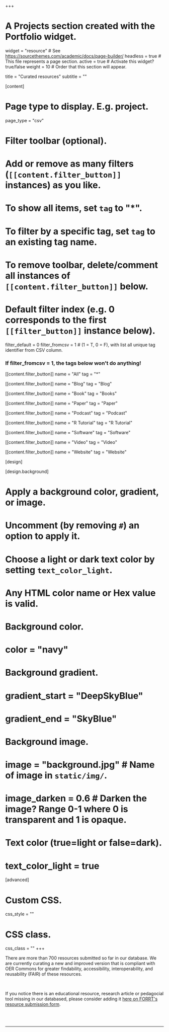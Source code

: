 +++
# A Projects section created with the Portfolio widget.
widget = "resource"  # See https://sourcethemes.com/academic/docs/page-builder/
headless = true  # This file represents a page section.
active = true  # Activate this widget? true/false
weight = 10 # Order that this section will appear.

title = "Curated resources"
subtitle = ""

[content]
  # Page type to display. E.g. project.
  page_type = "csv"
  
  # Filter toolbar (optional).
  # Add or remove as many filters (`[[content.filter_button]]` instances) as you like.
  # To show all items, set `tag` to "*".
  # To filter by a specific tag, set `tag` to an existing tag name.
  # To remove toolbar, delete/comment all instances of `[[content.filter_button]]` below.
  
  # Default filter index (e.g. 0 corresponds to the first `[[filter_button]]` instance below).
  filter_default = 0
  filter_fromcsv = 1 # (1 = T, 0 = F), with list all unique tag identifier from CSV column.

  ### If filter_fromcsv = 1, the tags below won't do anything!
  
  [[content.filter_button]]
    name = "All"
    tag = "*"
  
  [[content.filter_button]]
    name = "Blog"
    tag = "Blog"

  [[content.filter_button]]
    name = "Book"
    tag = "Books"  

  [[content.filter_button]]
    name = "Paper"
    tag = "Paper"

  [[content.filter_button]]
    name = "Podcast"
    tag = "Podcast"

  [[content.filter_button]]
    name = "R Tutorial"
    tag = "R Tutorial"

  [[content.filter_button]]
    name = "Software"
    tag = "Software"
  
  [[content.filter_button]]
    name = "Video"
    tag = "Video"

  [[content.filter_button]]
    name = "Website"
    tag = "Website"



[design]

[design.background]
  # Apply a background color, gradient, or image.
  #   Uncomment (by removing `#`) an option to apply it.
  #   Choose a light or dark text color by setting `text_color_light`.
  #   Any HTML color name or Hex value is valid.
  
  # Background color.
  # color = "navy"
  
  # Background gradient.
  # gradient_start = "DeepSkyBlue"
  # gradient_end = "SkyBlue"
  
  # Background image.
  # image = "background.jpg"  # Name of image in `static/img/`.
  # image_darken = 0.6  # Darken the image? Range 0-1 where 0 is transparent and 1 is opaque.

  # Text color (true=light or false=dark).
  # text_color_light = true  
  
[advanced]
 # Custom CSS. 
 css_style = ""
 
 # CSS class.
 css_class = ""
+++

There are more than 700 resources submitted so far in our database. We are currently curating a new and improved version that is compliant with OER Commons for greater findability, accessibility, interoperability, and reusability (FAIR) of these resources.


<br>

If you notice there is an educational resource, research article or pedagocial tool missing in our databased, please consider adding it [here on FORRT's resource submission form](https://docs.google.com/forms/d/e/1FAIpQLSdvMWSxzw3sGTTY1eYIs-nRZoy3ogQ_3Diel-PUDw1Z3pen6w/viewform).

<br><br>

***

